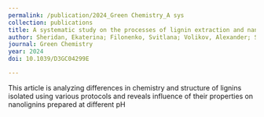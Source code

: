 ```yaml
---
permalink: /publication/2024_Green Chemistry_A sys
collection: publications
title: A systematic study on the processes of lignin extraction and nanodispersion to control properties and functionality
author: Sheridan, Ekaterina; Filonenko, Svitlana; Volikov, Alexander; Sirviö, Juho Antti; Antonietti, Markus
journal: Green Chemistry
year: 2024
doi: 10.1039/D3GC04299E

---
```


This article is analyzing differences in chemistry and structure of lignins isolated using various protocols and reveals influence of their properties on nanolignins prepared at different pH
